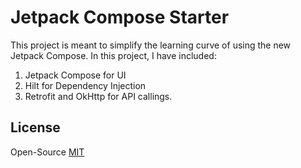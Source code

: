 
# Jetpack Compose Starter

This project is meant to simplify the learning curve of using the new Jetpack Compose.
In this project, I have included:

1. Jetpack Compose for UI
2. Hilt for Dependency Injection
3. Retrofit and OkHttp for API callings.




## License
Open-Source
[MIT](https://choosealicense.com/licenses/mit/)

